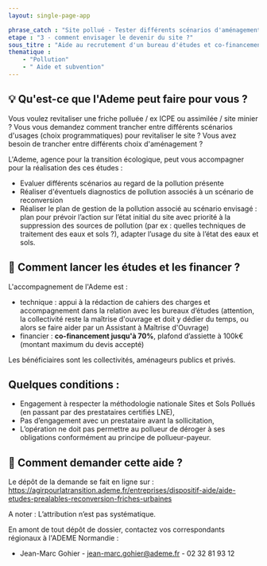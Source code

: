 ```yaml
---
layout: single-page-app

phrase_catch : "Site pollué - Tester différents scénarios d'aménagement au regard de la pollution du site via l'ADEME"
etape : "3 - comment envisager le devenir du site ?"
sous_titre : "Aide au recrutement d'un bureau d'études et co-financement, voire aide au recrutement d'une Assistance à Maîtrise d'Ouvrage, pour la réalisation d'un plan de gestion de la pollution en vue de la revitalisation du site."
thematique :
    - "Pollution"
    - " Aide et subvention"
---
```


## 💡 Qu'est-ce que l'Ademe peut faire pour vous ?

Vous voulez revitaliser une friche polluée / ex ICPE ou assimilée / site minier ?
Vous vous demandez comment trancher entre différents scénarios d'usages (choix programmatiques) pour revitaliser le site ? Vous avez besoin de trancher entre différents choix d'aménagement ?

L'Ademe, agence pour la transition écologique, peut vous accompagner pour la réalisation des ces études :

* Evaluer différents scénarios au regard de la pollution présente
* Réaliser d'éventuels diagnostics de pollution associés à un scénario de reconversion
* Réaliser le plan de gestion de la pollution associé au scénario envisagé : plan pour prévoir l’action sur l’état initial du site avec priorité à la suppression des sources de pollution (par ex : quelles techniques de traitement des eaux et sols ?), adapter l’usage du site à l’état des eaux et sols.

## 🚀 Comment lancer les études et les financer ?

L'accompagnement de l'Ademe est :

* technique : appui à la rédaction de cahiers des charges et accompagnement dans la relation avec les bureaux d’études (attention, la collectivité reste la maîtrise d'ouvrage et doit y dédier du temps, ou alors se faire aider par un Assistant à Maîtrise d'Ouvrage)
* financier : **co-financement jusqu'à 70%**, plafond d’assiette à 100k€ (montant maximum du devis accepté)

Les bénéficiaires sont les collectivités, aménageurs publics et privés.

## Quelques conditions :

* Engagement à respecter la méthodologie nationale Sites et Sols Pollués (en passant par des prestataires certifiés LNE),
* Pas d’engagement avec un prestataire avant la sollicitation,
* L’opération ne doit pas permettre au pollueur de déroger à ses obligations conformément au principe de pollueur-payeur.

## 📨 Comment demander cette aide ?

Le dépôt de la demande se fait en ligne sur : https://agirpourlatransition.ademe.fr/entreprises/dispositif-aide/aide-etudes-prealables-reconversion-friches-urbaines

A noter : L’attribution n’est pas systématique.

En amont de tout dépôt de dossier, contactez vos correspondants régionaux à l'ADEME Normandie :

- Jean-Marc Gohier - jean-marc.gohier@ademe.fr - 02 32 81 93 12




